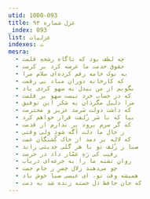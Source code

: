 ```yaml
---
utid: 1000-093
title: غزل شماره ۹۳
_index: 093
list: غزلیات
indexes: ت
mesra:
  - چه لطف بود که ناگاه رشحهِ قلمت
  - حقوق خدمت ما عرضه کرد بر کرمت
  - به نوک خامه رقم کرده‌‌ای سلام مرا
  - که کارخانه دوران مباد بی رقمت
  - نگویم از من بیدل به سهو کردی یاد
  - که در حساب خرد نیست سهو بر قلمت
  - مرا ذلیل مگردان به شکر این توفیق
  - که داشت دولت سَرمد عزیز و محترمت
  - بیا که با سَر زُلفت قرار خواهم کرد
  - که گر سرم برود بر ندارم از قدمت
  - ز حال ما دلت آگه شود ولی وقتی
  - که لاله بر دمد از خاک کُشتگان غمت
  - صبا ز زُلف تو با هر گلی حدیثی راند
  - رقیب کی رَهِ غمّاز داد در حرمت
  - روانِ تشنه ما را به جرعه‌‌ای دریاب
  - چو می‌دهند زلال خِضرِ ز جام جمت
  - همیشه وقت تو، ای عیسی صبا خوش باد
  - که جان حافظ دل خسته زنده شد به دمت
---
```

